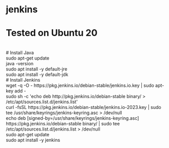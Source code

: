 # jenkins<br/>	  
# Tested on Ubuntu 20<br/>	  
<br/>	      
# Install Java<br/>
sudo apt-get update<br/>
java -version<br/>
sudo apt install -y default-jre<br/>
sudo apt install -y default-jdk<br/>
# Install Jenkins<br/>
wget -q -O - https://pkg.jenkins.io/debian-stable/jenkins.io.key | sudo apt-key add - <br/>	
sudo sh -c 'echo deb http://pkg.jenkins.io/debian-stable binary/ > /etc/apt/sources.list.d/jenkins.list'<br/>	
curl -fsSL https://pkg.jenkins.io/debian-stable/jenkins.io-2023.key | sudo tee /usr/share/keyrings/jenkins-keyring.asc > /dev/null <br/>	
echo deb [signed-by=/usr/share/keyrings/jenkins-keyring.asc] https://pkg.jenkins.io/debian-stable binary/ | sudo tee /etc/apt/sources.list.d/jenkins.list > /dev/null <br/>	
sudo apt-get update<br/>
sudo apt install -y jenkins<br/>
